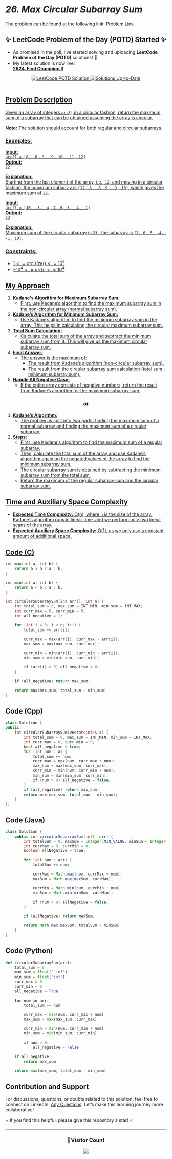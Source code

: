 # _26. Max Circular Subarray Sum_

The problem can be found at the following link: [Problem Link](https://www.geeksforgeeks.org/problems/max-circular-subarray-sum-1587115620/1)

<div align="center">
  <h2>✨ LeetCode Problem of the Day (POTD) Started ✨</h2>
</div>

- As promised in the poll, I’ve started solving and uploading **LeetCode Problem of the Day (POTD)** solutions! 🎯
- My latest solution is now live:  
  **[2924. Find Champion II](https://github.com/Hunterdii/Leetcode-POTD/blob/main/November%202024%20Leetcode%20Solution/2924.Find%20Champion%20II.md)**

<div align="center">
  <a href="https://github.com/Hunterdii/Leetcode-POTD/blob/main/November%202024%20Leetcode%20Solution/2924.Find%20Champion%20II.md">
    <img src="https://img.shields.io/badge/LeetCode%20POTD-Solution%20Live-brightgreen?style=for-the-badge&logo=leetcode" alt="LeetCode POTD Solution" />
  </a>
    <a href="https://github.com/Hunterdii/Leetcode-POTD/blob/main/November%202024%20Leetcode%20Solution/2924.Find%20Champion%20II.md">
  <img src="https://img.shields.io/badge/Solutions-Up%20to%20Date-blue?style=for-the-badge" alt="Solutions Up-to-Date" />
</div>

<br/>

## Problem Description

Given an array of integers `arr[]` in a circular fashion, return the maximum sum of a subarray that can be obtained assuming the array is circular.

**Note:** The solution should account for both regular and circular subarrays.

### Examples:

**Input:**  
`arr[] = [8, -8, 9, -9, 10, -11, 12]`  
**Output:**  
`22`

**Explanation:**  
Starting from the last element of the array, i.e., `12`, and moving in a circular fashion, the maximum subarray is `[12, 8, -8, 9, -9, 10]`, which gives the maximum sum of `22`.

**Input:**  
`arr[] = [10, -3, -4, 7, 6, 5, -4, -1]`  
**Output:**  
`23`

**Explanation:**  
Maximum sum of the circular subarray is `23`. The subarray is `[7, 6, 5, -4, -1, 10]`.

### Constraints:

- $`1 <= arr.size() <= 10^5`$
- $`-10^4 <= arr[i] <= 10^4`$

## My Approach

1. **Kadane's Algorithm for Maximum Subarray Sum:**
   - First, use Kadane’s algorithm to find the maximum subarray sum in the non-circular array (normal subarray sum).
2. **Kadane’s Algorithm for Minimum Subarray Sum:**
   - Use Kadane’s algorithm to find the minimum subarray sum in the array. This helps in calculating the circular maximum subarray sum.
3. **Total Sum Calculation:**
   - Calculate the total sum of the array and subtract the minimum subarray sum from it. This will give us the maximum circular subarray sum.
4. **Final Answer:**
   - The answer is the maximum of:
     - The result from Kadane’s algorithm (non-circular subarray sum).
     - The result from the circular subarray sum calculation (total sum - minimum subarray sum).
5. **Handle All Negative Case:**
   - If the entire array consists of negative numbers, return the result from Kadane’s algorithm for the maximum subarray sum.

### <div align="center">_*or*_</div>

1. **Kadane’s Algorithm**:
   - The problem is split into two parts: finding the maximum sum of a normal subarray and finding the maximum sum of a circular subarray.
2. **Steps:**
   - First, use Kadane's algorithm to find the maximum sum of a regular subarray.
   - Then, calculate the total sum of the array and use Kadane’s algorithm again on the negated values of the array to find the minimum subarray sum.
   - The circular subarray sum is obtained by subtracting the minimum subarray sum from the total sum.
   - Return the maximum of the regular subarray sum and the circular subarray sum.

## Time and Auxiliary Space Complexity

- **Expected Time Complexity:** O(n), where `n` is the size of the array. Kadane's algorithm runs in linear time, and we perform only two linear scans of the array.
- **Expected Auxiliary Space Complexity:** O(1), as we only use a constant amount of additional space.

## Code (C)

```c
int max(int a, int b) {
    return a > b ? a : b;
}

int min(int a, int b) {
    return a < b ? a : b;
}

int circularSubarraySum(int arr[], int n) {
    int total_sum = 0, max_sum = INT_MIN, min_sum = INT_MAX;
    int curr_max = 0, curr_min = 0;
    int all_negative = 1;

    for (int i = 0; i < n; i++) {
        total_sum += arr[i];

        curr_max = max(arr[i], curr_max + arr[i]);
        max_sum = max(max_sum, curr_max);

        curr_min = min(arr[i], curr_min + arr[i]);
        min_sum = min(min_sum, curr_min);

        if (arr[i] > 0) all_negative = 0;
    }

    if (all_negative) return max_sum;

    return max(max_sum, total_sum - min_sum);
}
```

## Code (Cpp)

```cpp
class Solution {
public:
    int circularSubarraySum(vector<int>& a) {
        int total_sum = 0, max_sum = INT_MIN, min_sum = INT_MAX;
        int curr_max = 0, curr_min = 0;
        bool all_negative = true;
        for (int num : a) {
            total_sum += num;
            curr_max = max(num, curr_max + num);
            max_sum = max(max_sum, curr_max);
            curr_min = min(num, curr_min + num);
            min_sum = min(min_sum, curr_min);
            if (num > 0) all_negative = false;
        }
        if (all_negative) return max_sum;
        return max(max_sum, total_sum - min_sum);
    }
};
```

## Code (Java)

```java
class Solution {
    public int circularSubarraySum(int[] arr) {
        int totalSum = 0, maxSum = Integer.MIN_VALUE, minSum = Integer.MAX_VALUE;
        int currMax = 0, currMin = 0;
        boolean allNegative = true;

        for (int num : arr) {
            totalSum += num;

            currMax = Math.max(num, currMax + num);
            maxSum = Math.max(maxSum, currMax);

            currMin = Math.min(num, currMin + num);
            minSum = Math.min(minSum, currMin);

            if (num > 0) allNegative = false;
        }

        if (allNegative) return maxSum;

        return Math.max(maxSum, totalSum - minSum);
    }
}
```

## Code (Python)

```python
def circularSubarraySum(arr):
    total_sum = 0
    max_sum = float('-inf')
    min_sum = float('inf')
    curr_max = 0
    curr_min = 0
    all_negative = True

    for num in arr:
        total_sum += num

        curr_max = max(num, curr_max + num)
        max_sum = max(max_sum, curr_max)

        curr_min = min(num, curr_min + num)
        min_sum = min(min_sum, curr_min)

        if num > 0:
            all_negative = False

    if all_negative:
        return max_sum

    return max(max_sum, total_sum - min_sum)
```

## Contribution and Support

For discussions, questions, or doubts related to this solution, feel free to connect on LinkedIn: [Any Questions](https://www.linkedin.com/in/patel-hetkumar-sandipbhai-8b110525a/). Let’s make this learning journey more collaborative!

⭐ If you find this helpful, please give this repository a star! ⭐

---

<div align="center">
  <h3><b>📍Visitor Count</b></h3>
</div>

<p align="center">
  <img src="https://profile-counter.glitch.me/Hunterdii/count.svg" />
</p>
